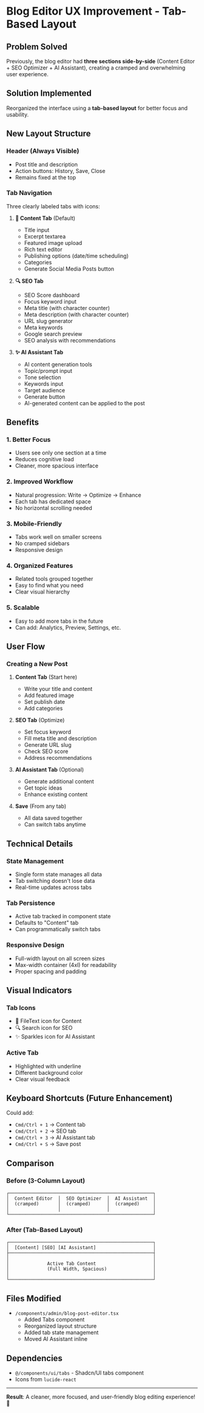 # Blog Editor UX Improvement - Tab-Based Layout

## Problem Solved
Previously, the blog editor had **three sections side-by-side** (Content Editor + SEO Optimizer + AI Assistant), creating a cramped and overwhelming user experience.

## Solution Implemented
Reorganized the interface using a **tab-based layout** for better focus and usability.

## New Layout Structure

### Header (Always Visible)
- Post title and description
- Action buttons: History, Save, Close
- Remains fixed at the top

### Tab Navigation
Three clearly labeled tabs with icons:

1. **📝 Content Tab** (Default)
   - Title input
   - Excerpt textarea
   - Featured image upload
   - Rich text editor
   - Publishing options (date/time scheduling)
   - Categories
   - Generate Social Media Posts button

2. **🔍 SEO Tab**
   - SEO Score dashboard
   - Focus keyword input
   - Meta title (with character counter)
   - Meta description (with character counter)
   - URL slug generator
   - Meta keywords
   - Google search preview
   - SEO analysis with recommendations

3. **✨ AI Assistant Tab**
   - AI content generation tools
   - Topic/prompt input
   - Tone selection
   - Keywords input
   - Target audience
   - Generate button
   - AI-generated content can be applied to the post

## Benefits

### 1. **Better Focus**
- Users see only one section at a time
- Reduces cognitive load
- Cleaner, more spacious interface

### 2. **Improved Workflow**
- Natural progression: Write → Optimize → Enhance
- Each tab has dedicated space
- No horizontal scrolling needed

### 3. **Mobile-Friendly**
- Tabs work well on smaller screens
- No cramped sidebars
- Responsive design

### 4. **Organized Features**
- Related tools grouped together
- Easy to find what you need
- Clear visual hierarchy

### 5. **Scalable**
- Easy to add more tabs in the future
- Can add: Analytics, Preview, Settings, etc.

## User Flow

### Creating a New Post
1. **Content Tab** (Start here)
   - Write your title and content
   - Add featured image
   - Set publish date
   - Add categories

2. **SEO Tab** (Optimize)
   - Set focus keyword
   - Fill meta title and description
   - Generate URL slug
   - Check SEO score
   - Address recommendations

3. **AI Assistant Tab** (Optional)
   - Generate additional content
   - Get topic ideas
   - Enhance existing content

4. **Save** (From any tab)
   - All data saved together
   - Can switch tabs anytime

## Technical Details

### State Management
- Single form state manages all data
- Tab switching doesn't lose data
- Real-time updates across tabs

### Tab Persistence
- Active tab tracked in component state
- Defaults to "Content" tab
- Can programmatically switch tabs

### Responsive Design
- Full-width layout on all screen sizes
- Max-width container (4xl) for readability
- Proper spacing and padding

## Visual Indicators

### Tab Icons
- 📝 FileText icon for Content
- 🔍 Search icon for SEO
- ✨ Sparkles icon for AI Assistant

### Active Tab
- Highlighted with underline
- Different background color
- Clear visual feedback

## Keyboard Shortcuts (Future Enhancement)
Could add:
- `Cmd/Ctrl + 1` → Content tab
- `Cmd/Ctrl + 2` → SEO tab
- `Cmd/Ctrl + 3` → AI Assistant tab
- `Cmd/Ctrl + S` → Save post

## Comparison

### Before (3-Column Layout)
```
┌─────────────────────────────────────────────────────┐
│  Content Editor  │  SEO Optimizer  │  AI Assistant  │
│  (cramped)       │  (cramped)      │  (cramped)     │
│                  │                 │                │
└─────────────────────────────────────────────────────┘
```

### After (Tab-Based Layout)
```
┌─────────────────────────────────────────────────────┐
│  [Content] [SEO] [AI Assistant]                     │
├─────────────────────────────────────────────────────┤
│                                                     │
│              Active Tab Content                     │
│              (Full Width, Spacious)                 │
│                                                     │
└─────────────────────────────────────────────────────┘
```

## Files Modified
- `/components/admin/blog-post-editor.tsx`
  - Added Tabs component
  - Reorganized layout structure
  - Added tab state management
  - Moved AI Assistant inline

## Dependencies
- `@/components/ui/tabs` - Shadcn/UI tabs component
- Icons from `lucide-react`

---

**Result**: A cleaner, more focused, and user-friendly blog editing experience! 🎉
